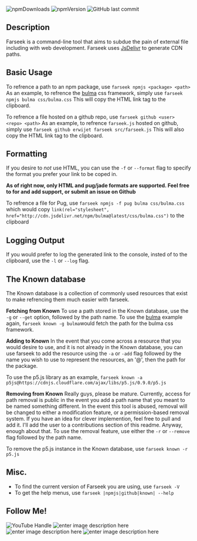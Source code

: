 
![npmDownloads](https://img.shields.io/npm/dt/farseek.svg?logo=npm&style=flat) ![npmVersion](https://img.shields.io/npm/v/farseek.svg) ![GitHub last commit](https://img.shields.io/github/last-commit/erwijet/farseek.svg?logo=github)
## Description
Farseek is a command-line tool that aims to subdue the pain of external file including with web development. Farseek uses [JsDelivr](http://www.jsdelivr.com) to generate CDN paths. 


## Basic Usage

To refrence a path to an npm package, use
`farseek npmjs <package> <path>`
As an example, to refrence the [bulma](npmjs.org/bulma) css framework, simply use
`farseek npmjs bulma css/bulma.css`
This will copy the HTML link tag to the clipboard.

To refrence a file hosted on a github repo, use
`farseek github <user> <repo> <path>`
As an example, to refrence `farseek.js` hosted on github, simply use
`farseek github erwijet farseek src/farseek.js`
This will also copy the HTML link tag to the clipboard.

## Formatting
If you desire to *not* use HTML, you can use the `-f` or `--format` flag to specify the format you prefer your link to be coped in.

**As of right now, only HTML and pug/jade formats are supported. Feel free to for and add support, or submit an issue on Github**

To refrence a file for Pug, use
`farseek npmjs -f pug bulma css/bulma.css`
which would copy  `link(rel="stylesheet", href="http://cdn.jsdelivr.net/npm/bulma@latest/css/bulma.css")` to the clipboard

## Logging Output
If you would prefer to log the generated link to the console, insted of to the clipboard, use the `-l` or `--log` flag.

## The Known database
 The Known database is a collection of commonly used resources that exist to make refrencing them much easier with farseek.
 
 **Fetching from Known**
 To use a path stored in the Known database, use the `-g` or `--get` option, followed by the path name.
 To use the [bulma](npmjs.org/bulma) example again, `farseek known -g bulma`would fetch the path for the bulma css framework.

**Adding to Known**
In the event that you come across a resource that you would desire to use, and it is not already in the Known database, you can use farseek to add the resource using the `-a` or `-add` flag followed by the name you wish to use to represent the resources, an '@', then the path for the package.

To use the p5.js library as an example,
`farseek known -a p5js@https://cdnjs.cloudflare.com/ajax/libs/p5.js/0.9.0/p5.js`

**Removing from Known**
Really guys, please be mature. Currently, access for path removal is public in the event you add a path name that you meant to be named something different. 
In the event this tool is abused, removal will be changed to either a modification feature, or a permission-based removal system. If you have an idea for clever implemention, feel free to pull and add it. I'll add the user to a contributions section of this readme. Anyway, enough about that. To use the removal feature, use either the `-r` or `--remove` flag followed by the path name.

To remove the p5.js instance in the Known database, use `farseek known -r p5.js`

## Misc.
- To find the current version of Farseek you are using, use `farseek -V`
- To get the help menus, use `farseek |npmjs|github|known| --help`     

## Follow Me!
![YouTube Handle](https://img.shields.io/badge/YouTube-erwijet-red.svg?logo=youtube) ![enter image description here](https://img.shields.io/badge/Snappy_Chatty-tyler187xxt-yellow.svg?logo=snapchat) ![enter image description here](https://img.shields.io/badge/Github-erwijet-green.svg?logo=github) ![enter image description here](https://img.shields.io/badge/Instagram-@erwijet-ff69b4.svg?logo=instagram)   